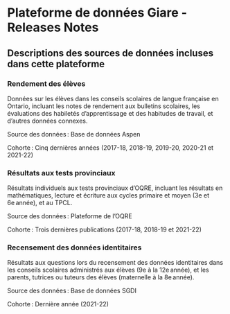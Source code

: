 # Plateforme de données Giare - Releases Notes

## Descriptions des sources de données incluses dans cette plateforme 

### Rendement des élèves 
Données sur les élèves dans les conseils scolaires de langue française en Ontario, incluant les notes de rendement aux bulletins scolaires, les évaluations des habiletés d’apprentissage et des habitudes de travail, et d’autres données connexes. 

Source des données : Base de données Aspen 

Cohorte : Cinq dernières années (2017-18, 2018-19, 2019-20, 2020-21 et 2021-22) 

### Résultats aux tests provinciaux

Résultats individuels aux tests provinciaux d’OQRE, incluant les résultats en mathématiques, lecture et écriture aux cycles primaire et moyen (3e et 6e année), et au TPCL. 

Source des données : Plateforme de l’OQRE 

Cohorte : Trois dernières publications (2017-18, 2018-19 et 2021-22) 

### Recensement des données identitaires

Résultats aux questions lors du recensement des données identitaires dans les conseils scolaires administrés aux élèves (9e à la 12e année), et les parents, tutrices ou tuteurs des élèves (maternelle à la 8e année). 

Source des données : Base de données SGDI 

Cohorte : Dernière année (2021-22) 

